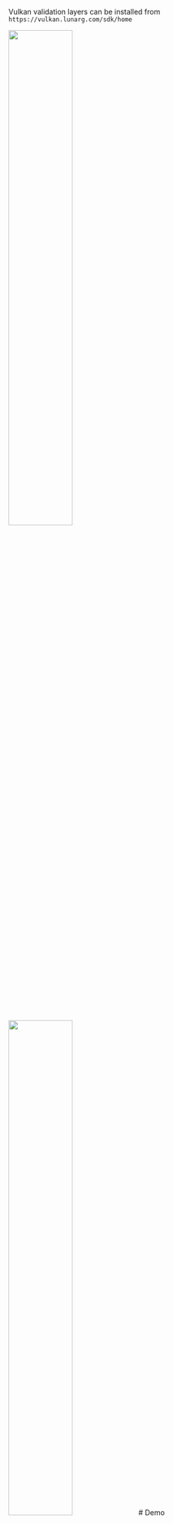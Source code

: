 Vulkan validation layers can be installed from `https://vulkan.lunarg.com/sdk/home`

<img src="https://github.com/Reefufui/vulkan_image_processing/blob/develop/image.png" width=50% height=50%>
<img src="https://github.com/Reefufui/vulkan_image_processing/blob/develop/result.bmp" width=50% height=50%>
# Demo

The application launches a compute shader that applies denoicing alghorithm, by rendering output image into a storage bufferStaging.
The storage bufferStaging is then read from the GPU, and saved as `.bmp`.

## Building

The project uses CMake, and all dependencies are included,
If you then run the program, './build/vulkan_denoice'
a file named `result.bmp` should be created.
